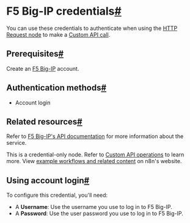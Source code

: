 [](https://github.com/n8n-io/n8n-docs/edit/main/docs/integrations/builtin/credentials/f5bigip.md "Edit this page")

# F5 Big-IP credentials[#](#f5-big-ip-credentials "Permanent link")

You can use these credentials to authenticate when using the [HTTP Request node](../../core-nodes/n8n-nodes-base.httprequest/) to make a [Custom API call](../../../custom-operations/).

## Prerequisites[#](#prerequisites "Permanent link")

Create an [F5 Big-IP](https://www.f5.com/products/big-ip-services) account.

## Authentication methods[#](#authentication-methods "Permanent link")

*   Account login

## Related resources[#](#related-resources "Permanent link")

Refer to [F5 Big-IP's API documentation](https://clouddocs.f5.com/products/big-iq/mgmt-api/v0.0/) for more information about the service.

This is a credential-only node. Refer to [Custom API operations](../../../custom-operations/) to learn more. View [example workflows and related content](https://n8n.io/integrations/f5-big-ip/) on n8n's website.

## Using account login[#](#using-account-login "Permanent link")

To configure this credential, you'll need:

*   A **Username**: Use the username you use to log in to F5 Big-IP.
*   A **Password**: Use the user password you use to log in to F5 Big-IP.
